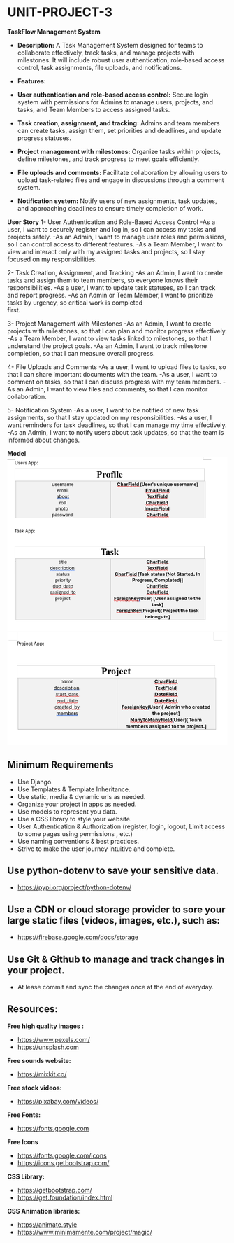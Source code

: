 # UNIT-PROJECT-3

**TaskFlow Management System**
- **Description:** A Task Management System designed for teams to collaborate effectively, track tasks, and manage projects with milestones. It will include robust user authentication, role-based access control, task assignments, file uploads, and notifications.

- **Features:**
- **User authentication and role-based access control:** Secure login system with permissions for Admins 
to manage users, projects, and tasks, and Team Members to access assigned tasks.

- **Task creation, assignment, and tracking:** Admins and team members can create tasks, assign them, set priorities and deadlines, and update progress statuses.

- **Project management with milestones:** Organize tasks within projects, define milestones, and track 
progress to meet goals efficiently.

- **File uploads and comments:** Facilitate collaboration by allowing users to upload task-related files and engage in discussions through a comment system.
  
- **Notification system:** Notify users of new assignments, task updates, and approaching deadlines to 
ensure timely completion of work.


**User Story**
1- User Authentication and Role-Based Access Control
    -As a user, I want to securely register and log in, so I can access my tasks and projects safely.
    -As an Admin, I want to manage user roles and permissions, so I can control access to different 
    features.
    -As a Team Member, I want to view and interact only with my assigned tasks and projects, so I stay  
    focused on my responsibilities.

2- Task Creation, Assignment, and Tracking
    -As an Admin, I want to create tasks and assign them to team members, so everyone knows their 
    responsibilities.
    -As a user, I want to update task statuses, so I can track and report progress.
    -As an Admin or Team Member, I want to prioritize tasks by urgency, so critical work is completed   
    first.

3- Project Management with Milestones
    -As an Admin, I want to create projects with milestones, so that I can plan and monitor progress 
    effectively.
    -As a Team Member, I want to view tasks linked to milestones, so that I understand the project 
    goals.
    -As an Admin, I want to track milestone completion, so that I can measure overall progress.

4- File Uploads and Comments
    -As a user, I want to upload files to tasks, so that I can share important documents with the team.
    -As a user, I want to comment on tasks, so that I can discuss progress with my team members.
    -As an Admin, I want to view files and comments, so that I can monitor collaboration.

5- Notification System
   -As a user, I want to be notified of new task assignments, so that I stay updated on my 
    responsibilities.
    -As a user, I want reminders for task deadlines, so that I can manage my time effectively.
    -As an Admin, I want to notify users about task updates, so that the team is informed about changes.

**Model**
![alt text](image-3.png)
![alt text](image-4.png)




## Minimum Requirements
- Use Django.
- Use Templates & Template Inheritance.
- Use static, media & dynamic urls as needed.
- Organize your project in apps as needed.
- Use models to represent you data.
- Use a CSS library to style your website.
- User Authentication & Authorization (register, login, logout, Limit access to some pages using permissions , etc.)
- Use naming conventions & best practices.
- Strive to make the user journey intuitive and complete.

## Use python-dotenv to save your sensitive data.
- https://pypi.org/project/python-dotenv/


## Use a CDN or cloud storage provider to sore your large static files (videos, images, etc.), such as:
- https://firebase.google.com/docs/storage

## Use Git & Github to manage and track changes in your project.
- At lease commit and sync the changes once at the end of everyday.

      
## Resources:

**Free high quality images :**

- https://www.pexels.com/
- https://unsplash.com

**Free sounds website:**

- https://mixkit.co/

**Free stock videos:**

- https://pixabay.com/videos/

**Free Fonts:**

- https://fonts.google.com

**Free Icons**

- https://fonts.google.com/icons
- https://icons.getbootstrap.com/

**CSS Library:**

- https://getbootstrap.com/
- https://get.foundation/index.html

**CSS Animation libraries:**

- https://animate.style
- https://www.minimamente.com/project/magic/



 
